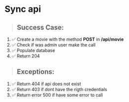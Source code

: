 # Sync api

> ## Success Case:
1. ✅ Create a movie with the method **POST** in **/api/movie**
1. ✅ Check if was admin user make the call
1. ✅ Populate database
1. ✅ Return 204

> ## Exceptions:
1. ✅ Return 404 if api does not exist
1. ✅ Return 403 if dont have the rigth credentials
1. ✅ Return error 500 if have some error to call